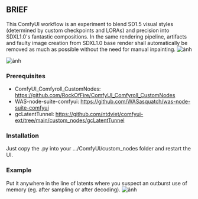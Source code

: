 ## BRIEF

This ComfyUI workflow is an experiment to blend SD1.5 visual styles (determined by custom checkpoints and LORAs) and precision into SDXL1.0's fantastic compositions.
In the same rendering pipeline, artifacts and faulty image creation from SDXL1.0 base render shall automatically be removed as much as possible without the need for manual inpainting.
![ảnh](https://github.com/ntdviet/comfyui-ext/assets/54492570/7da20f9d-255b-4a6e-9af9-4f3f2241f936)

![ảnh](https://github.com/ntdviet/comfyui-ext/assets/54492570/f2b1c7ae-5c37-462f-9147-e39c5c55db59)

### Prerequisites
-	ComfyUI_Comfyroll_CustomNodes: <a>https://github.com/RockOfFire/ComfyUI_Comfyroll_CustomNodes</a>
-	WAS-node-suite-comfyui: <a>https://github.com/WASasquatch/was-node-suite-comfyui</a>
- gcLatentTunnel: https://github.com/ntdviet/comfyui-ext/tree/main/custom_nodes/gcLatentTunnel


### Installation

Just copy the .py into your .../ComfyUI/custom_nodes folder and restart the UI.

### Example

Put it anywhere in the line of latents where you suspect an outburst use of memory (eg. after sampling or after decoding).
![ảnh](https://github.com/ntdviet/comfyui-ext/assets/54492570/c824b084-d5bf-4408-8575-7f2b362f7682)
